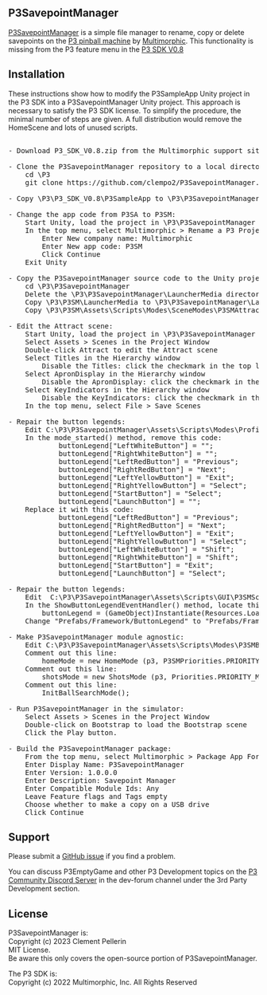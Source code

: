 ## P3SavepointManager

[P3SavepointManager](https://github.com/clempo2/P3SavepointManager) is a simple file manager to rename, copy or delete savepoints on the [P3 pinball machine](https://www.multimorphic.com/p3-pinball-platform/) by [Multimorphic](https://www.multimorphic.com/). This functionality is missing from the P3 feature menu in the [P3 SDK V0.8](https://www.multimorphic.com/support/projects/customer-support/wiki/3rd-Party_Development_Kit)

## Installation

These instructions show how to modify the P3SampleApp Unity project in the P3 SDK into a P3SavepointManager Unity project. This approach is necessary to satisfy the P3 SDK license. To simplify the procedure, the minimal number of steps are given. A full distribution would remove the HomeScene and lots of unused scripts.  

<pre>
  
- Download P3_SDK_V0.8.zip from the Multimorphic support site and expand it in \P3\P3_SDK_V0.8
  
- Clone the P3SavepointManager repository to a local directory named P3SM:  
    cd \P3
    git clone https://github.com/clempo2/P3SavepointManager.git P3SM  

- Copy \P3\P3_SDK_V0.8\P3SampleApp to \P3\P3SavepointManager  

- Change the app code from P3SA to P3SM:  
    Start Unity, load the project in \P3\P3SavepointManager  
    In the top menu, select Multimorphic > Rename a P3 Project  
        Enter New company name: Multimorphic  
        Enter New app code: P3SM  
        Click Continue  
    Exit Unity

- Copy the P3SavepointManager source code to the Unity project:  
    cd \P3\P3SavepointManager  
    Delete the \P3\P3SavepointManager\LauncherMedia directory inherited from P3SampleApp  
    Copy \P3\P3SM\LauncherMedia to \P3\P3SavepointManager\LauncherMedia  
    Copy \P3\P3SM\Assets\Scripts\Modes\SceneModes\P3SMAttractMode.cs to \P3\P3SavepointManager\Assets\Scripts\Modes\SceneModes\P3SMAttractMode.cs  

- Edit the Attract scene:  
    Start Unity, load the project in \P3\P3SavepointManager  
    Select Assets > Scenes in the Project Window  
    Double-click Attract to edit the Attract scene  
    Select Titles in the Hierarchy window  
        Disable the Titles: click the checkmark in the top left corner in the Inspector to remove it  
    Select ApronDisplay in the Hierarchy window  
        Disable the ApronDisplay: click the checkmark in the top left corner in the Inspector to remove it  
    Select KeyIndicators in the Hierarchy window  
        Disable the KeyIndicators: click the checkmark in the top left corner in the Inspector to remove it  
    In the top menu, select File > Save Scenes

- Repair the button legends:  
    Edit C:\P3\P3SavepointManager\Assets\Scripts\Modes\ProfileManagement\ProfileSelectorMode.cs  
    In the mode_started() method, remove this code:  
            buttonLegend["LeftWhiteButton"] = "";  
            buttonLegend["RightWhiteButton"] = "";  
            buttonLegend["LeftRedButton"] = "Previous";  
            buttonLegend["RightRedButton"] = "Next";  
            buttonLegend["LeftYellowButton"] = "Exit";  
            buttonLegend["RightYellowButton"] = "Select";  
            buttonLegend["StartButton"] = "Select";  
            buttonLegend["LaunchButton"] = "";  
    Replace it with this code:  
            buttonLegend["LeftRedButton"] = "Previous";  
            buttonLegend["RightRedButton"] = "Next";  
            buttonLegend["LeftYellowButton"] = "Exit";  
            buttonLegend["RightYellowButton"] = "Select";  
            buttonLegend["LeftWhiteButton"] = "Shift";  
            buttonLegend["RightWhiteButton"] = "Shift";  
            buttonLegend["StartButton"] = "Exit";  
            buttonLegend["LaunchButton"] = "Select";  

- Repair the button legends:  
    Edit  C:\P3\P3SavepointManager\Assets\Scripts\GUI\P3SMSceneController.cs  
    In the ShowButtonLegendEventHandler() method, locate this line  
	    buttonLegend = (GameObject)Instantiate(Resources.Load("Prefabs/Framework/ButtonLegend"));  
    Change "Prefabs/Framework/ButtonLegend" to "Prefabs/Framework/ButtonLegend3D"  

- Make P3SavepointManager module agnostic:  
    Edit C:\P3\P3SavepointManager\Assets\Scripts\Modes\P3SMBaseGameMode.cs  
    Comment out this line:  
        homeMode = new HomeMode (p3, P3SMPriorities.PRIORITY_HOME, "Home");
    Comment out this line:  
        shotsMode = new ShotsMode (p3, Priorities.PRIORITY_MECH+2);  
    Comment out this line:  
        InitBallSearchMode();  

- Run P3SavepointManager in the simulator:  
    Select Assets > Scenes in the Project Window  
    Double-click on Bootstrap to load the Bootstrap scene  
    Click the Play button.  

- Build the P3SavepointManager package:  
    From the top menu, select Multimorphic > Package App For Distribution  
    Enter Display Name: P3SavepointManager  
    Enter Version: 1.0.0.0  
    Enter Description: Savepoint Manager  
    Enter Compatible Module Ids: Any  
    Leave Feature flags and Tags empty  
    Choose whether to make a copy on a USB drive  
    Click Continue
</pre>

## Support

Please submit a [GitHub issue](https://github.com/clempo2/P3SavepointManager/issues) if you find a problem.

You can discuss P3EmptyGame and other P3 Development topics on the [P3 Community Discord Server](https://discord.gg/GuKGcaDkjd) in the dev-forum channel under the 3rd Party Development section.

## License

P3SavepointManager is:  
Copyright (c) 2023 Clement Pellerin  
MIT License.  
Be aware this only covers the open-source portion of P3SavepointManager.

The P3 SDK is:  
Copyright (c) 2022 Multimorphic, Inc. All Rights Reserved
